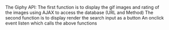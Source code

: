 
The Giphy API:
The first function is to display the gif images and rating of the images using AJAX to access the database (URL and Method)
The second function is to display render the search input as a button
An onclick event listen which calls the above functions
